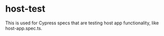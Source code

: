# host-test

This is used for Cypress specs that are testing host app functionality, like host-app.spec.ts.
